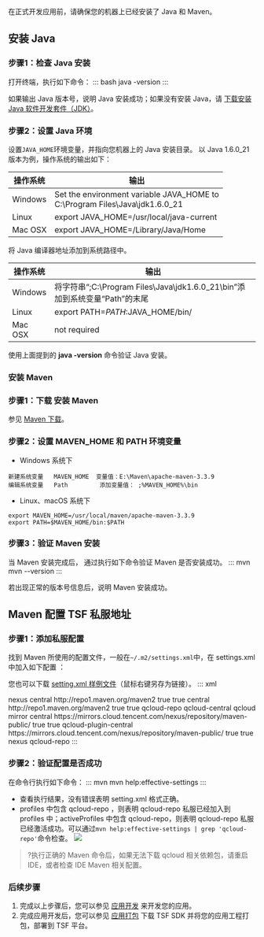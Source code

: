 在正式开发应用前，请确保您的机器上已经安装了 Java 和 Maven。

## 安装 Java

### 步骤1：检查 Java 安装

打开终端，执行如下命令：
<dx-codeblock>
:::  bash
java -version
:::
</dx-codeblock>


如果输出 Java 版本号，说明 Java 安装成功；如果没有安装 Java，请 [下载安装 Java 软件开发套件（JDK）](http://www.oracle.com/technetwork/java/javase/downloads/index.html)。


### 步骤2：设置 Java 环境

设置`JAVA_HOME`环境变量，并指向您机器上的 Java 安装目录。 
以 Java 1.6.0_21 版本为例，操作系统的输出如下：

| 操作系统 | 输出                                                         |
| -------- | ------------------------------------------------------------ |
| Windows  | Set the environment variable JAVA_HOME to <br/>C:\Program Files\Java\jdk1.6.0_21 |
| Linux    | export JAVA_HOME=/usr/local/java-current                     |
| Mac OSX  | export JAVA_HOME=/Library/Java/Home                          |

将 Java 编译器地址添加到系统路径中。

| 操作系统 | 输出                                                         |
| -------- | ------------------------------------------------------------ |
| Windows  | 将字符串“;C:\Program Files\Java\jdk1.6.0_21\bin”添加到系统变量“Path”的末尾 |
| Linux    | export PATH=$PATH:$JAVA_HOME/bin/                            |
| Mac OSX  | not required                                                 |

使用上面提到的 **java -version** 命令验证 Java 安装。

### 安装 Maven 

### 步骤1：下载  安装 Maven 

参见 [Maven 下载](https://maven.apache.org/download.cgi)。

### 步骤2：设置 MAVEN_HOME 和 PATH 环境变量

- Windows 系统下
```
新建系统变量   MAVEN_HOME  变量值：E:\Maven\apache-maven-3.3.9
编辑系统变量   Path         添加变量值： ;%MAVEN_HOME%\bin
```

- Linux、macOS 系统下
```
export MAVEN_HOME=/usr/local/maven/apache-maven-3.3.9
export PATH=$MAVEN_HOME/bin:$PATH
```

### 步骤3：验证 Maven 安装

当 Maven 安装完成后， 通过执行如下命令验证 Maven 是否安装成功。
<dx-codeblock>
:::  mvn
mvn --version
:::
</dx-codeblock>


若出现正常的版本号信息后，说明 Maven 安装成功。


## Maven 配置 TSF 私服地址 

### 步骤1：添加私服配置

找到 Maven 所使用的配置文件，一般在`~/.m2/settings.xml`中，在 settings.xml 中加入如下配置 ：

您也可以下载 [setting.xml 样例文件](https://tsf-doc-attachment-1300555551.cos.ap-guangzhou.myqcloud.com/%E5%85%AC%E6%9C%89%E4%BA%91/setting/settings.xml)（鼠标右键另存为链接）。
<dx-codeblock>
:::  xml
<?xml version="1.0" encoding="UTF-8"?>
<settings xmlns="http://maven.apache.org/SETTINGS/1.0.0"
          xmlns:xsi="http://www.w3.org/2001/XMLSchema-instance"
          xsi:schemaLocation="http://maven.apache.org/SETTINGS/1.0.0 http://maven.apache.org/xsd/settings-1.0.0.xsd">
  <!-- localRepository
   | The path to the local repository maven will use to store artifacts.
   |
   | Default: ${user.home}/.m2/repository
  <localRepository>/path/to/local/repo</localRepository>
  -->
  
  <pluginGroups></pluginGroups>
  <proxies></proxies>
  <servers></servers>
  <mirrors></mirrors>
 
  <profiles>
      <profile>
        <id>nexus</id>
        <repositories>
            <repository>
                <id>central</id>
                <url>http://repo1.maven.org/maven2</url>
                <releases>
                    <enabled>true</enabled>
                </releases>
                <snapshots>
                    <enabled>true</enabled>
                </snapshots>
            </repository>
        </repositories>
        <pluginRepositories>
            <pluginRepository>
                <id>central</id>
                <url>http://repo1.maven.org/maven2</url>
                <releases>
                    <enabled>true</enabled>
                </releases>
                <snapshots>
                    <enabled>true</enabled>
                </snapshots>
            </pluginRepository>
        </pluginRepositories>
    </profile>
    <profile>
        <id>qcloud-repo</id>
        <repositories>
            <repository>
                <id>qcloud-central</id>
                <name>qcloud mirror central</name>
                <url>https://mirrors.cloud.tencent.com/nexus/repository/maven-public/</url>
                <snapshots>
                    <enabled>true</enabled>
                </snapshots>
                <releases>
                    <enabled>true</enabled>
                </releases>
            </repository>
            </repositories>
        <pluginRepositories>
            <pluginRepository>
                <id>qcloud-plugin-central</id>
                <url>https://mirrors.cloud.tencent.com/nexus/repository/maven-public/</url>
                <snapshots>
                    <enabled>true</enabled>
                </snapshots>
                <releases>
                    <enabled>true</enabled>
                </releases>
            </pluginRepository>
        </pluginRepositories>
    </profile>
  </profiles>
  <activeProfiles>
    <activeProfile>nexus</activeProfile>
    <activeProfile>qcloud-repo</activeProfile>
 </activeProfiles>

</settings>
:::
</dx-codeblock>

### 步骤2：验证配置是否成功

在命令行执行如下命令：
<dx-codeblock>
:::  mvn
mvn help:effective-settings
:::
</dx-codeblock>


- 查看执行结果，没有错误表明 setting.xml 格式正确。
- profiles 中包含 qcloud-repo ，则表明 qcloud-repo 私服已经加入到 profiles 中；activeProfiles 中包含 qcloud-repo，则表明 qcloud-repo 私服已经激活成功。可以通过`mvn help:effective-settings | grep 'qcloud-repo'`命令检查。
  ![](https://main.qcloudimg.com/raw/43645276539f8a85703f137ae2bb65fc.png)

>?执行正确的 Maven 命令后，如果无法下载 qcloud 相关依赖包，请重启 IDE，或者检查 IDE Maven 相关配置。



### 后续步骤

1. 完成以上步骤后，您可以参见 [应用开发](https://cloud.tencent.com/document/product/649/55489) 来开发您的应用。
2. 完成应用开发后，您可以参见 [应用打包](https://cloud.tencent.com/document/product/649/73793) 下载 TSF SDK 并将您的应用工程打包，部署到 TSF 平台。

